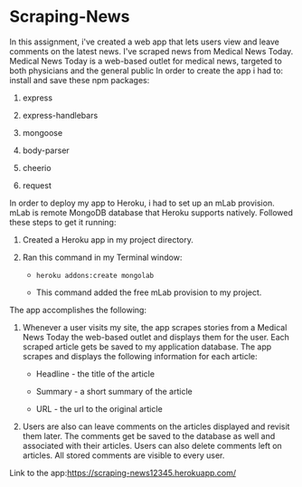 # Scraping-News
In this assignment, i've created a web app that lets users view and leave comments on the latest news. I've scraped news from Medical News Today. Medical News Today is a web-based outlet for medical news, targeted to both physicians and the general public
In order to create the app i had to:
install and save these npm packages:

1. express

2. express-handlebars

3. mongoose

4. body-parser

5. cheerio

6. request

In order to deploy my app to Heroku, i had to set up an mLab provision. mLab is remote MongoDB database that Heroku supports natively. Followed these steps to get it running:

1. Created a Heroku app in my project directory.
2. Ran this command in my Terminal window:

    * `heroku addons:create mongolab`

    * This command  added the free mLab provision to my project.


The app  accomplishes the following:

  1. Whenever a user visits my site, the app  scrapes stories from a Medical News Today the web-based outlet and displays them for the user. Each scraped article gets be saved to my application database. The app scrapes and displays the following information for each article:

     * Headline - the title of the article

     * Summary - a short summary of the article

     * URL - the url to the original article

  2. Users are also can  leave comments on the articles displayed and revisit them later. The comments get be saved to the database as well and associated with their articles. Users can also  delete comments left on articles. All stored comments are visible to every user.
 
 Link to the app:https://scraping-news12345.herokuapp.com/

